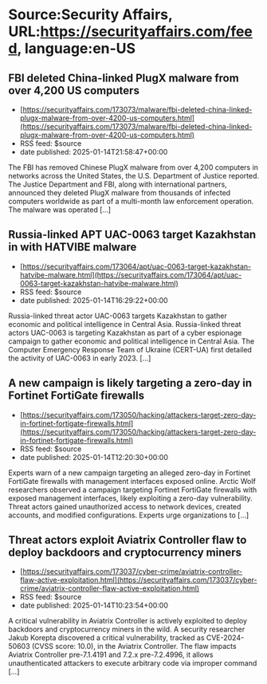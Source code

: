 # Source:Security Affairs, URL:https://securityaffairs.com/feed, language:en-US

## FBI deleted China-linked PlugX malware from over 4,200 US computers
 - [https://securityaffairs.com/173073/malware/fbi-deleted-china-linked-plugx-malware-from-over-4200-us-computers.html](https://securityaffairs.com/173073/malware/fbi-deleted-china-linked-plugx-malware-from-over-4200-us-computers.html)
 - RSS feed: $source
 - date published: 2025-01-14T21:58:47+00:00

The FBI has removed Chinese PlugX malware from over 4,200 computers in networks across the United States, the U.S. Department of Justice reported. The Justice Department and FBI, along with international partners, announced they deleted PlugX malware from thousands of infected computers worldwide as part of a multi-month law enforcement operation. The malware was operated [&#8230;]

## Russia-linked APT UAC-0063 target Kazakhstan in with HATVIBE malware
 - [https://securityaffairs.com/173064/apt/uac-0063-target-kazakhstan-hatvibe-malware.html](https://securityaffairs.com/173064/apt/uac-0063-target-kazakhstan-hatvibe-malware.html)
 - RSS feed: $source
 - date published: 2025-01-14T16:29:22+00:00

Russia-linked threat actor UAC-0063 targets Kazakhstan to gather economic and political intelligence in Central Asia. Russia-linked threat actors UAC-0063 is targeting Kazakhstan as part of a cyber espionage campaign to gather economic and political intelligence in Central Asia. The Computer Emergency Response Team of Ukraine (CERT-UA) first detailed the activity of UAC-0063 in early 2023. [&#8230;]

## A new campaign is likely targeting a zero-day in Fortinet FortiGate firewalls
 - [https://securityaffairs.com/173050/hacking/attackers-target-zero-day-in-fortinet-fortigate-firewalls.html](https://securityaffairs.com/173050/hacking/attackers-target-zero-day-in-fortinet-fortigate-firewalls.html)
 - RSS feed: $source
 - date published: 2025-01-14T12:20:30+00:00

Experts warn of a new campaign targeting an alleged zero-day in Fortinet FortiGate firewalls with management interfaces exposed online. Arctic Wolf researchers observed a campaign targeting Fortinet FortiGate firewalls with exposed management interfaces, likely exploiting a zero-day vulnerability. Threat actors gained unauthorized access to network devices, created accounts, and modified configurations. Experts urge organizations to [&#8230;]

## Threat actors exploit Aviatrix Controller flaw to deploy backdoors and cryptocurrency miners
 - [https://securityaffairs.com/173037/cyber-crime/aviatrix-controller-flaw-active-exploitation.html](https://securityaffairs.com/173037/cyber-crime/aviatrix-controller-flaw-active-exploitation.html)
 - RSS feed: $source
 - date published: 2025-01-14T10:23:54+00:00

A critical vulnerability in Aviatrix Controller is actively exploited to deploy backdoors and cryptocurrency miners in the wild. A security researcher Jakub Korepta discovered a critical vulnerability, tracked as CVE-2024-50603 (CVSS score: 10.0), in the Aviatrix Controller. The flaw impacts Aviatrix Controller pre-7.1.4191 and 7.2.x pre-7.2.4996, it allows unauthenticated attackers to execute arbitrary code via improper command [&#8230;]

